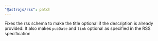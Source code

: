 ```yaml
---
"@astrojs/rss": patch
---
```


Fixes the rss schema to make the title optional if the description is already provided. It also makes `pubDate` and `link` optional as specified in the RSS specification

